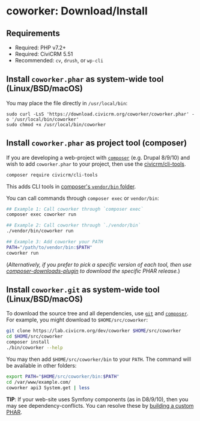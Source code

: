 # coworker: Download/Install

## Requirements

* Required: PHP v7.2+
* Required: CiviCRM 5.51
* Recommended: `cv`, `drush`, or `wp-cli`

<a name="phar-unix"></a>
## Install `coworker.phar` as system-wide tool (Linux/BSD/macOS)

You may place the file directly in `/usr/local/bin`:

```
sudo curl -LsS 'https://download.civicrm.org/coworker/coworker.phar' -o '/usr/local/bin/coworker'
sudo chmod +x /usr/local/bin/coworker
```

<a name="phar-composer"></a>
## Install `coworker.phar` as project tool (composer)

If you are developing a web-project with [`composer`](https://getcomposer.org) (e.g.  Drupal 8/9/10) and wish to add `coworker.phar` to your project,
then use the [civicrm/cli-tools](https://github.com/civicrm/civicrm-cli-tools).

```bash
composer require civicrm/cli-tools
```

This adds CLI tools in [composer's `vendor/bin` folder](https://getcomposer.org/doc/articles/vendor-binaries.md).

You can call commands through `composer exec` or `vendor/bin`:

```bash
## Example 1: Call coworker through `composer exec`
composer exec coworker run

## Example 2: Call coworker through `./vendor/bin`
./vendor/bin/coworker run

## Example 3: Add coworker your PATH
PATH="/path/to/vendor/bin:$PATH"
coworker run
```

(*Alternatively, if you prefer to pick a specific version of each tool, then use [composer-downloads-plugin](https://github.com/civicrm/composer-downloads-plugin)
to download the specific PHAR release.*)

<a name="src-unix"></a>
## Install `coworker.git` as system-wide tool (Linux/BSD/macOS)

To download the source tree and all dependencies, use [`git`](https://git-scm.com) and [`composer`](https://getcomposer.org/).
For example, you might download to `$HOME/src/coworker`:

```bash
git clone https://lab.civicrm.org/dev/coworker $HOME/src/coworker
cd $HOME/src/coworker
composer install
./bin/coworker --help
```

You may then add `$HOME/src/coworker/bin` to your `PATH`. The command will be available in other folders:

```bash
export PATH="$HOME/src/coworker/bin:$PATH"
cd /var/www/example.com/
coworker api3 System.get | less
```

__TIP__: If your web-site uses Symfony components (as in D8/9/10), then you may see dependency-conflicts. You can resolve these by [building a custom PHAR](develop.md).
